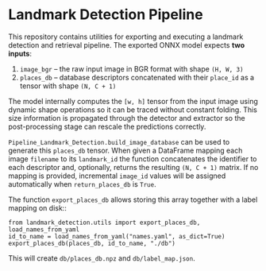 # Landmark Detection Pipeline

This repository contains utilities for exporting and executing a landmark
detection and retrieval pipeline. The exported ONNX model expects **two
inputs**:

1. `image_bgr` – the raw input image in BGR format with shape `(H, W, 3)`
2. `places_db` – database descriptors concatenated with their ``place_id``
   as a tensor with shape ``(N, C + 1)``

The model internally computes the `[w, h]` tensor from the input image using
dynamic shape operations so it can be traced without constant folding. This
size information is propagated through the detector and extractor so
the post-processing stage can rescale the predictions correctly.

`Pipeline_Landmark_Detection.build_image_database` can be used to generate this
`places_db` tensor. When given a DataFrame mapping each image ``filename`` to
its ``landmark_id`` the function concatenates the identifier to each descriptor
and, optionally, returns the resulting `(N, C + 1)` matrix. If no mapping is
provided, incremental ``image_id`` values will be assigned automatically when
``return_places_db`` is ``True``.

The function `export_places_db` allows storing this array together with a label
mapping on disk::

    from landmark_detection.utils import export_places_db, load_names_from_yaml
    id_to_name = load_names_from_yaml("names.yaml", as_dict=True)
    export_places_db(places_db, id_to_name, "./db")

This will create ``db/places_db.npz`` and ``db/label_map.json``.
